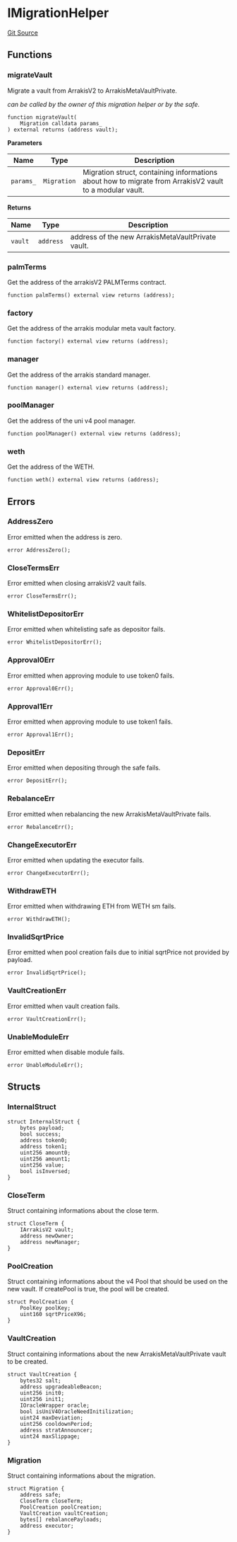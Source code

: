 # IMigrationHelper
[Git Source](https://github.com/ArrakisFinance/arrakis-modular/arrakis-modular/blob/main/src/interfaces/IMigrationHelper.sol)


## Functions
### migrateVault

Migrate a vault from ArrakisV2 to ArrakisMetaVaultPrivate.

*can be called by the owner of this migration helper or by the safe.*


```solidity
function migrateVault(
    Migration calldata params_
) external returns (address vault);
```
**Parameters**

|Name|Type|Description|
|----|----|-----------|
|`params_`|`Migration`|Migration struct, containing informations about how to migrate from ArrakisV2 vault to a modular vault.|

**Returns**

|Name|Type|Description|
|----|----|-----------|
|`vault`|`address`|address of the new ArrakisMetaVaultPrivate vault.|


### palmTerms

Get the address of the arrakisV2 PALMTerms contract.


```solidity
function palmTerms() external view returns (address);
```

### factory

Get the address of the arrakis modular meta vault factory.


```solidity
function factory() external view returns (address);
```

### manager

Get the address of the arrakis standard manager.


```solidity
function manager() external view returns (address);
```

### poolManager

Get the address of the uni v4 pool manager.


```solidity
function poolManager() external view returns (address);
```

### weth

Get the address of the WETH.


```solidity
function weth() external view returns (address);
```

## Errors
### AddressZero
Error emitted when the address is zero.


```solidity
error AddressZero();
```

### CloseTermsErr
Error emitted when closing arrakisV2 vault fails.


```solidity
error CloseTermsErr();
```

### WhitelistDepositorErr
Error emitted when whitelisting safe as depositor fails.


```solidity
error WhitelistDepositorErr();
```

### Approval0Err
Error emitted when approving module to use token0 fails.


```solidity
error Approval0Err();
```

### Approval1Err
Error emitted when approving module to use token1 fails.


```solidity
error Approval1Err();
```

### DepositErr
Error emitted when depositing through the safe fails.


```solidity
error DepositErr();
```

### RebalanceErr
Error emitted when rebalancing the new ArrakisMetaVaultPrivate fails.


```solidity
error RebalanceErr();
```

### ChangeExecutorErr
Error emitted when updating the executor fails.


```solidity
error ChangeExecutorErr();
```

### WithdrawETH
Error emitted when withdrawing ETH from WETH sm fails.


```solidity
error WithdrawETH();
```

### InvalidSqrtPrice
Error emitted when pool creation fails due to initial sqrtPrice not provided by payload.


```solidity
error InvalidSqrtPrice();
```

### VaultCreationErr
Error emitted when vault creation fails.


```solidity
error VaultCreationErr();
```

### UnableModuleErr
Error emitted when disable module fails.


```solidity
error UnableModuleErr();
```

## Structs
### InternalStruct

```solidity
struct InternalStruct {
    bytes payload;
    bool success;
    address token0;
    address token1;
    uint256 amount0;
    uint256 amount1;
    uint256 value;
    bool isInversed;
}
```

### CloseTerm
Struct containing informations about the close term.


```solidity
struct CloseTerm {
    IArrakisV2 vault;
    address newOwner;
    address newManager;
}
```

### PoolCreation
Struct containing informations about the v4 Pool
that should be used on the new vault. If createPool is true,
the pool will be created.


```solidity
struct PoolCreation {
    PoolKey poolKey;
    uint160 sqrtPriceX96;
}
```

### VaultCreation
Struct containing informations about the new
ArrakisMetaVaultPrivate vault to be created.


```solidity
struct VaultCreation {
    bytes32 salt;
    address upgradeableBeacon;
    uint256 init0;
    uint256 init1;
    IOracleWrapper oracle;
    bool isUniV4OracleNeedInitilization;
    uint24 maxDeviation;
    uint256 cooldownPeriod;
    address stratAnnouncer;
    uint24 maxSlippage;
}
```

### Migration
Struct containing informations about the migration.


```solidity
struct Migration {
    address safe;
    CloseTerm closeTerm;
    PoolCreation poolCreation;
    VaultCreation vaultCreation;
    bytes[] rebalancePayloads;
    address executor;
}
```

